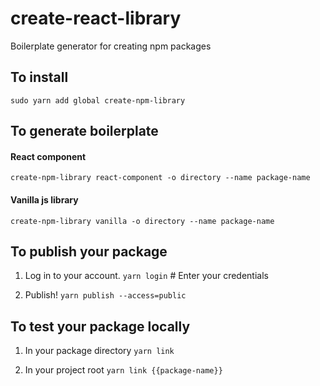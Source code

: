 
# create-react-library
Boilerplate generator for creating npm packages


## To install
`sudo yarn add global create-npm-library`


## To generate boilerplate

#### React component
`create-npm-library react-component -o directory --name package-name`

#### Vanilla js library
`create-npm-library vanilla -o directory --name package-name`


## To publish your package 

1. Log in to your account.
`yarn login` # Enter your credentials

2. Publish!
`yarn publish --access=public`


## To test your package locally

1. In your package directory
`yarn link`

2. In your project root
`yarn link {{package-name}}`
